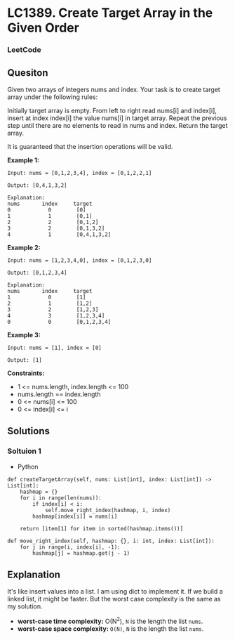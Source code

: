 # LC1389. Create Target Array in the Given Order

### LeetCode

## Quesiton

Given two arrays of integers nums and index. Your task is to create target array under the following rules:

Initially target array is empty.
From left to right read nums[i] and index[i], insert at index index[i] the value nums[i] in target array.
Repeat the previous step until there are no elements to read in nums and index.
Return the target array.

It is guaranteed that the insertion operations will be valid.

**Example 1:**
```
Input: nums = [0,1,2,3,4], index = [0,1,2,2,1]

Output: [0,4,1,3,2]

Explanation:
nums       index     target
0            0        [0]
1            1        [0,1]
2            2        [0,1,2]
3            2        [0,1,3,2]
4            1        [0,4,1,3,2]
```

**Example 2:**
```
Input: nums = [1,2,3,4,0], index = [0,1,2,3,0]

Output: [0,1,2,3,4]

Explanation:
nums       index     target
1            0        [1]
2            1        [1,2]
3            2        [1,2,3]
4            3        [1,2,3,4]
0            0        [0,1,2,3,4]
```

**Example 3:**
```
Input: nums = [1], index = [0]

Output: [1]
```

**Constraints:**

* 1 <= nums.length, index.length <= 100
* nums.length == index.length
* 0 <= nums[i] <= 100
* 0 <= index[i] <= i

## Solutions

### Soltuion 1

* Python
```
def createTargetArray(self, nums: List[int], index: List[int]) -> List[int]:
    hashmap = {}
    for i in range(len(nums)):
        if index[i] < i:
            self.move_right_index(hashmap, i, index)
        hashmap[index[i]] = nums[i]
        
    return [item[1] for item in sorted(hashmap.items())]
    
def move_right_index(self, hashmap: {}, i: int, index: List[int]):
    for j in range(i, index[i], -1):
        hashmap[j] = hashmap.get(j - 1) 
```

## Explanation

It's like insert values into a list. I am using dict to implement it. If we build a linked list, it might be faster. But the worst case complexity is the same as my solution.

* **worst-case time complexity:** O(N<sup>2</sup>), `N` is the length the list `nums`.
* **worst-case space complexity:** `O(N)`, `N` is the length the list `nums`.
